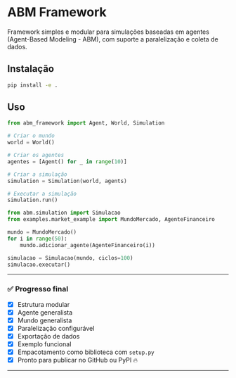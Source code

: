 # ABM Framework

Framework simples e modular para simulações baseadas em agentes (Agent-Based Modeling - ABM), com suporte a paralelização e coleta de dados.

## Instalação

```bash
pip install -e .
```

## Uso

```python
from abm_framework import Agent, World, Simulation

# Criar o mundo
world = World()

# Criar os agentes
agentes = [Agent() for _ in range(10)]

# Criar a simulação
simulation = Simulation(world, agents)

# Executar a simulação
simulation.run()
```

```python
from abm.simulation import Simulacao
from examples.market_example import MundoMercado, AgenteFinanceiro

mundo = MundoMercado()
for i in range(50):
    mundo.adicionar_agente(AgenteFinanceiro(i))

simulacao = Simulacao(mundo, ciclos=100)
simulacao.executar()
```

---

### ✅ Progresso final

- [x] Estrutura modular
- [x] Agente generalista
- [x] Mundo generalista
- [x] Paralelização configurável
- [x] Exportação de dados
- [x] Exemplo funcional
- [x] Empacotamento como biblioteca com `setup.py`
- [x] Pronto para publicar no GitHub ou PyPI 🔥

---
